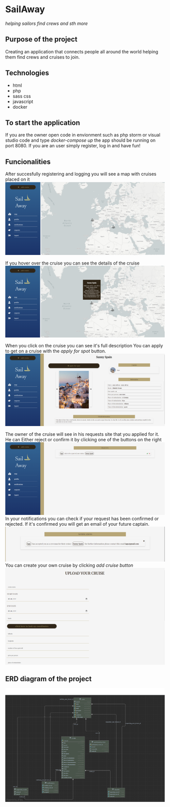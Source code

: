# SailAway

*helping sailors find crews and sth more*


## Purpose of the project
Creating an application that connects people all around the world helping them find crews and cruises to join.

## Technologies
- html
- php
- sass css
- javascript
- docker

## To start the application
If you are the owner open code in envionment such as php storm or visual studio code and type *docker-compose up* the app should be running on port 8080. 
If you are an user simply register, log in and have fun!

## Funcionalities
After succesfully registering and logging you will see a map with cruises placed on it
![map](./screenshots/1.png)

If you hover over the cruise you can see the details of the cruise 
![map](./screenshots/2.png)

When you click on the cruise you can see it's full description You can apply to get on a cruise with the *apply for spot* button.
![map](./screenshots/3.png)

The owner of the cruise will see in his requests site that you applied for it. He can Either reject or confirm it by clicking one of the buttons on the right
![map](./screenshots/4.png)
In your notifications you can check if your request has been confirmed or rejected. If it's confirmed you will get an email of your future captain.
![map](./screenshots/5.png)
 You can create your own cruise by clicking *add cruise button*
 ![map](./screenshots/6.png)
 
 ## ERD diagram of the project
 ![map](./screenshots/7.png)
